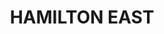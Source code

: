 ---
lastmod: '2025-04-06T06:05:20+00:00'
latitude: -32.924571
layout: suburb
longitude: 151.743325
postcode: '2303'
state: NSW
title: HAMILTON EAST
url: /nsw/hamilton-east/
---